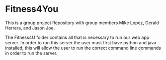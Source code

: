 # Fitness4You
This is a group project Repository with group members Mike Lopez, Gerald Herrera, and Jason Joe.

The Fitness4U folder contains all that is necessary to run our web app server. In order to run this server the user must first have python and java installed, this will allow the user to run the correct command line commands in order to run the server.
